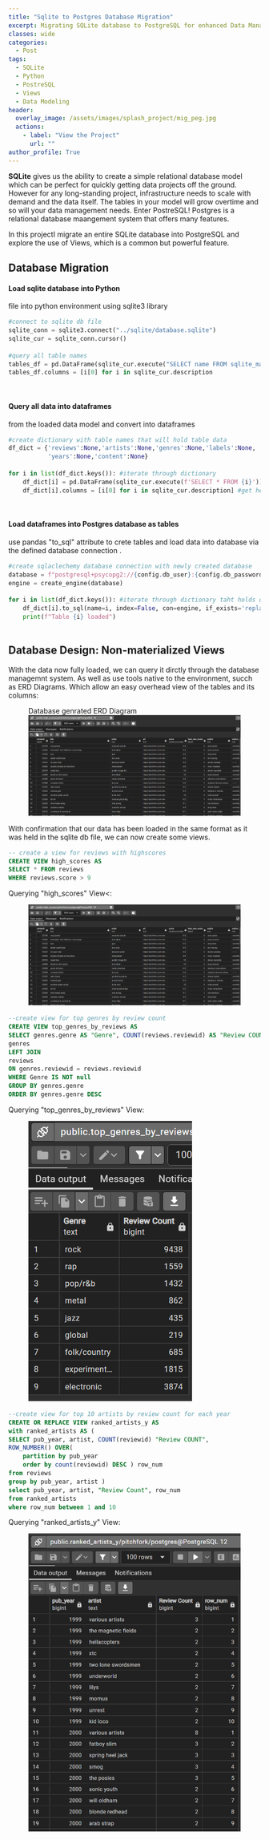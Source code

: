```yaml
---
title: "Sqlite to Postgres Database Migration"
excerpt: Migrating SQLite database to PostgreSQL for enhanced Data Management
classes: wide
categories:
  - Post
tags:
  - SQLite
  - Python
  - PostreSQL
  - Views
  - Data Modeling 
header:
  overlay_image: /assets/images/splash_project/mig_peg.jpg
  actions:
    - label: "View the Project" 
      url: ""
author_profile: True 
---
```


<b>SQLite</b> gives us the ability to create a simple relational database model which can be perfect for quickly getting data projects off the ground. However for any long-standing project, infrastructure needs to scale with demand and the data itself. The tables in your model will grow overtime and so will your data management needs. Enter PostreSQL! Postgres is a relational database maangement system that offers many features. 

In this projectI migrate an entire SQLite database into PostgreSQL and explore the use of Views, which is a common but powerful feature. 

## Database Migration 
#### Load sqlite database into Python
file into python environment using sqlite3 library 

```python 
#connect to sqlite db file 
sqlite_conn = sqlite3.connect("../sqlite/database.sqlite")
sqlite_cur = sqlite_conn.cursor()

#query all table names 
tables_df = pd.DataFrame(sqlite_cur.execute("SELECT name FROM sqlite_master WHERE type='table'"))
tables_df.columns = [i[0] for i in sqlite_cur.description
```

<div class="notice">
<figure>
  <a href=""><img src=""></a>
</figure>
  </div>

#### Query all data into dataframes 
from the loaded data model and convert into dataframes

```python 
#create dictionary with table names that will hold table data
df_dict = {'reviews':None,'artists':None,'genres':None,'labels':None,
           'years':None,'content':None}

for i in list(df_dict.keys()): #iterate through dictionary 
    df_dict[i] = pd.DataFrame(sqlite_cur.execute(f'SELECT * FROM {i}')) #query each table and create dataframe object
    df_dict[i].columns = [i[0] for i in sqlite_cur.description] #get header/columns
```

<div class="notice">
<figure>
  <a href=""><img src=""></a>
</figure>
  </div>
  

#### Load dataframes into Postgres database as tables 
use pandas "to_sql" attribute to crete tables and load data into database via the defined database connection .

```python
#create sqlaclechemy database connection with newly created database 
database = f"postgresql+psycopg2://{config.db_user}:{config.db_password}@localhost:5432/pitchfork?gssencmode=disable"
engine = create_engine(database)   

for i in list(df_dict.keys()): #iterate through dictionary taht holds dataframes of data
    df_dict[i].to_sql(name=i, index=False, con=engine, if_exists='replace', chunksize=100000) # load data into database 
    print(f"Table {i} loaded")
    
```
 

## Database Design: Non-materialized Views 
With the data now fully loaded, we can query it dirctly through the database managemnt system. As well as use tools native to the environment, succh as ERD Diagrams. Which allow an easy overhead view of the tables and its columns: 

<div class="notice">
<figure>
  <figcaption>Database genrated ERD Diagram</figcaption>
  <a href="/assets/images/migration/view1_data.png"><img src="/assets/images/migration/view1_data.png"></a>
</figure>
  </div>


With confirmation that our data has been loaded in the same format as it was held in the sqlite db file, we can now create some views. 


```sql
-- create a view for reviews with highscores 
CREATE VIEW high_scores AS
SELECT * FROM reviews
WHERE reviews.score > 9
```
Querying "high_scores" View<:
<div class="notice">
<figure>
  <a href="/assets/images/migration/view1_data.png"><img src="/assets/images/migration/view1_data.png"></a>
</figure>
  </div>
  

```sql
--create view for top genres by review count
CREATE VIEW top_genres_by_reviews AS 
SELECT genres.genre AS "Genre", COUNT(reviews.reviewid) AS "Review COUNT" FROM 
genres
LEFT JOIN
reviews 
ON genres.reviewid = reviews.reviewid
WHERE Genre IS NOT null 
GROUP BY genres.genre
ORDER BY genres.genre DESC 
```

Querying "top_genres_by_reviews" View: 
<div class="notice">
<figure>
  <a href="/assets/images/migration/view2data.png"><img src="/assets/images/migration/view2data.png"></a>
</figure>
  </div>

```sql
--create view for top 10 artists by review count for each year 
CREATE OR REPLACE VIEW ranked_artists_y AS 
with ranked_artists AS (
SELECT pub_year, artist, COUNT(reviewid) "Review COUNT",
ROW_NUMBER() OVER(
    partition by pub_year
    order by count(reviewid) DESC ) row_num
from reviews 
group by pub_year, artist ) 
select pub_year, artist, "Review Count", row_num
from ranked_artists
where row_num between 1 and 10 
```
Querying "ranked_artists_y" View:
<div class="notice">
<figure>
  <a href="/assets/images/migration/view3data.png"><img src="/assets/images/migration/view3data.png"></a>
</figure>
  </div>

  
<!--[recordind]-->

<!--[future upates]-->






  






